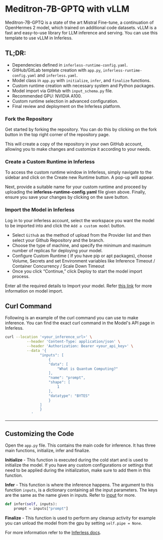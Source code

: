 # Meditron-7B-GPTQ with vLLM
Meditron-7B-GPTQ is a state of the art Mistral Fine-tune, a continuation of OpenHermes 2 model, which trained on additional code datasets.
vLLM is a fast and easy-to-use library for LLM inference and serving. You can use this template to use vLLM in Inferless.

## TL;DR:
- Dependencies defined in `inferless-runtime-config.yaml`.
- GitHub/GitLab template creation with `app.py`, `inferless-runtime-config.yaml` and `inferless.yaml`.
- Model class in `app.py` with `initialize`, `infer`, and `finalize` functions.
- Custom runtime creation with necessary system and Python packages.
- Model import via GitHub with `input_schema.py` file.
- Recommended GPU: NVIDIA A100.
- Custom runtime selection in advanced configuration.
- Final review and deployment on the Inferless platform.

### Fork the Repository
Get started by forking the repository. You can do this by clicking on the fork button in the top right corner of the repository page.

This will create a copy of the repository in your own GitHub account, allowing you to make changes and customize it according to your needs.

### Create a Custom Runtime in Inferless
To access the custom runtime window in Inferless, simply navigate to the sidebar and click on the Create new Runtime button. A pop-up will appear.

Next, provide a suitable name for your custom runtime and proceed by uploading the **inferless-runtime-config.yaml** file given above. Finally, ensure you save your changes by clicking on the save button.

### Import the Model in Inferless
Log in to your inferless account, select the workspace you want the model to be imported into and click the `Add a custom model` button.

- Select `Github` as the method of upload from the Provider list and then select your Github Repository and the branch.
- Choose the type of machine, and specify the minimum and maximum number of replicas for deploying your model.
- Configure Custom Runtime ( If you have pip or apt packages), choose Volume, Secrets and set Environment variables like Inference Timeout / Container Concurrency / Scale Down Timeout
- Once you click “Continue,” click Deploy to start the model import process.

Enter all the required details to Import your model. Refer [this link](https://docs.inferless.com/integrations/git-custom-code/git--custom-code) for more information on model import.

## Curl Command
Following is an example of the curl command you can use to make inference. You can find the exact curl command in the Model's API page in Inferless.
```bash
curl --location '<your_inference_url>' \
          --header 'Content-Type: application/json' \
          --header 'Authorization: Bearer <your_api_key>' \
          --data '{
                "inputs": [
                    {
                    "data": [
                        "What is Quantum Computing?"
                    ],
                    "name": "prompt",
                    "shape": [
                        1
                    ],
                    "datatype": "BYTES"
                    }
                ]
                }
            '
```


---
## Customizing the Code
Open the `app.py` file. This contains the main code for inference. It has three main functions, initialize, infer and finalize.

**Initialize** -  This function is executed during the cold start and is used to initialize the model. If you have any custom configurations or settings that need to be applied during the initialization, make sure to add them in this function.

**Infer** - This function is where the inference happens. The argument to this function `inputs`, is a dictionary containing all the input parameters. The keys are the same as the name given in inputs. Refer to [input](#input) for more.

```python
def infer(self, inputs):
    prompt = inputs["prompt"]
```

**Finalize** - This function is used to perform any cleanup activity for example you can unload the model from the gpu by setting `self.pipe = None`.


For more information refer to the [Inferless docs](https://docs.inferless.com/).
